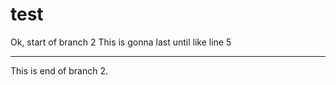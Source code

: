 # test
Ok, start of branch 2
This is gonna last until like line 5
_________
This is end of branch 2.
